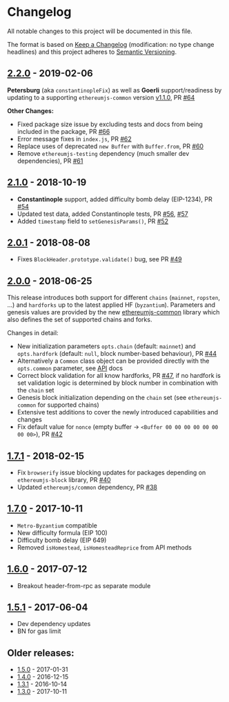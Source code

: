 # Changelog
All notable changes to this project will be documented in this file.

The format is based on [Keep a Changelog](http://keepachangelog.com/en/1.0.0/) 
(modification: no type change headlines) and this project adheres to 
[Semantic Versioning](http://semver.org/spec/v2.0.0.html).


## [2.2.0] - 2019-02-06
**Petersburg** (aka `constantinopleFix`) as well as **Goerli** 
support/readiness by updating to a supporting `ethereumjs-common` version 
[v1.1.0](https://github.com/ethereumjs/ethereumjs-common/releases/tag/v1.1.0), 
PR [#64](https://github.com/ethereumjs/ethereumjs-block/pull/64)

**Other Changes:**
- Fixed package size issue by excluding tests and docs from being included in 
  the package, PR [#66](https://github.com/ethereumjs/ethereumjs-block/pull/66)
- Error message fixes in `index.js`,
  PR [#62](https://github.com/ethereumjs/ethereumjs-block/pull/62)
- Replace uses of deprecated `new Buffer` with `Buffer.from`,
  PR [#60](https://github.com/ethereumjs/ethereumjs-block/pull/60)
- Remove `ethereumjs-testing` dependency (much smaller dev dependencies),
  PR [#61](https://github.com/ethereumjs/ethereumjs-block/pull/61)

[2.2.0]: https://github.com/ethereumjs/ethereumjs-vm/compare/v2.1.0...v2.2.0

## [2.1.0] - 2018-10-19
- **Constantinople** support, added difficulty bomb delay (EIP-1234), PR [#54](https://github.com/ethereumjs/ethereumjs-block/pull/54)
- Updated test data, added Constantinople tests, PR [#56](https://github.com/ethereumjs/ethereumjs-block/pull/56), [#57](https://github.com/ethereumjs/ethereumjs-block/pull/57)
- Added ``timestamp`` field to ``setGenesisParams()``, PR [#52](https://github.com/ethereumjs/ethereumjs-block/pull/52)

[2.1.0]: https://github.com/ethereumjs/ethereumjs-vm/compare/v2.0.1...v2.1.0

## [2.0.1] - 2018-08-08
- Fixes ``BlockHeader.prototype.validate()`` bug, see PR [#49](https://github.com/ethereumjs/ethereumjs-block/pull/49)

[2.0.1]: https://github.com/ethereumjs/ethereumjs-vm/compare/v2.0.0...v2.0.1

## [2.0.0] - 2018-06-25
This release introduces both support for different ``chains`` (``mainnet``, ``ropsten``, ...)
and ``hardforks`` up to the latest applied HF (``byzantium``). Parameters and genesis values
are provided by the new [ethereumjs-common](https://github.com/ethereumjs/ethereumjs-common)
library which also defines the set of supported chains and forks.

Changes in detail:
- New initialization parameters ``opts.chain`` (default: ``mainnet``) and ``opts.hardfork`` 
  (default: ``null``, block number-based behaviour), PR [#44](https://github.com/ethereumjs/ethereumjs-block/pull/44)
- Alternatively a ``Common`` class object can be provided directly with the ``opts.common`` parameter,
  see [API](https://github.com/ethereumjs/ethereumjs-block/blob/master/docs/index.md) docs
- Correct block validation for all know hardforks, PR 
  [#47](https://github.com/ethereumjs/ethereumjs-block/pull/47), if no hardfork is set validation logic
  is determined by block number in combination with the ``chain`` set
- Genesis block initialization depending on the ``chain`` set (see ``ethereumjs-common`` for supported chains)
- Extensive test additions to cover the newly introduced capabilities and changes
- Fix default value for ``nonce`` (empty buffer -> ``<Buffer 00 00 00 00 00 00 00 00>``), PR [#42](https://github.com/ethereumjs/ethereumjs-block/pull/42)

[2.0.0]: https://github.com/ethereumjs/ethereumjs-vm/compare/v1.7.1...v2.0.0

## [1.7.1] - 2018-02-15
- Fix ``browserify`` issue blocking updates for packages depending on ``ethereumjs-block``
  library, PR [#40](https://github.com/ethereumjs/ethereumjs-block/pull/40)
- Updated ``ethereumjs/common`` dependency, PR [#38](https://github.com/ethereumjs/ethereumjs-block/pull/38)

[1.7.1]: https://github.com/ethereumjs/ethereumjs-vm/compare/v1.7.0...v1.7.1

## [1.7.0] - 2017-10-11
- ``Metro-Byzantium`` compatible
- New difficulty formula (EIP 100)
- Difficulty bomb delay (EIP 649)
- Removed ``isHomestead``, ``isHomesteadReprice`` from API methods

[1.7.0]: https://github.com/ethereumjs/ethereumjs-vm/compare/v1.6.0...v1.7.0

## [1.6.0] - 2017-07-12
- Breakout header-from-rpc as separate module

[1.6.0]: https://github.com/ethereumjs/ethereumjs-block/compare/v1.5.1...v1.6.0

## [1.5.1] - 2017-06-04
- Dev dependency updates
- BN for gas limit

[1.5.1]: https://github.com/ethereumjs/ethereumjs-block/compare/v1.5.0...v1.5.1

## Older releases:

- [1.5.0](https://github.com/ethereumjs/ethereumjs-block/compare/v1.4.0...v1.5.0) - 2017-01-31
- [1.4.0](https://github.com/ethereumjs/ethereumjs-block/compare/v1.3.1...v1.4.0) - 2016-12-15
- [1.3.1](https://github.com/ethereumjs/ethereumjs-block/compare/v1.3.0...v1.3.1) - 2016-10-14
- [1.3.0](https://github.com/ethereumjs/ethereumjs-block/compare/v1.2.2...v1.3.0) - 2017-10-11


